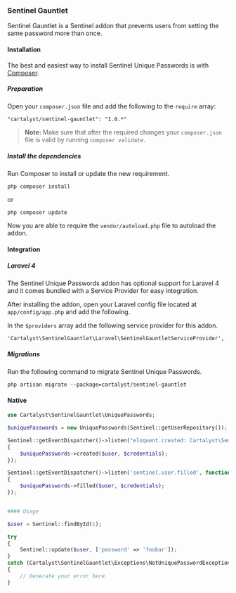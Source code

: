 ### Sentinel Gauntlet

Sentinel Gauntlet is a Sentinel addon that prevents users from setting the same password more than once.

#### Installation

The best and easiest way to install Sentinel Unique Passwords is with [Composer](http://getcomposer.org).

##### Preparation

Open your `composer.json` file and add the following to the `require` array:

	"cartalyst/sentinel-gauntlet": "1.0.*"

> **Note:** Make sure that after the required changes your `composer.json` file is valid by running `composer validate`.

##### Install the dependencies

Run Composer to install or update the new requirement.

	php composer install

or

	php composer update

Now you are able to require the `vendor/autoload.php` file to autoload the addon.

#### Integration

##### Laravel 4

The Sentinel Unique Passwords addon has optional support for Laravel 4 and it comes bundled with a Service Provider for easy integration.

After installing the addon, open your Laravel config file located at `app/config/app.php` and add the following.

In the `$providers` array add the following service provider for this addon.

	'Cartalyst\SentinelGauntlet\Laravel\SentinelGauntletServiceProvider',

##### Migrations

Run the following command to migrate Sentinel Unique Passwords.

`php artisan migrate --package=cartalyst/sentinel-gauntlet`

#### Native

```php
use Cartalyst\SentinelGauntlet\UniquePasswords;

$uniquePasswords = new UniquePasswords(Sentinel::getUserRepository());

Sentinel::getEventDispatcher()->listen("eloquent.created: Cartalyst\Sentinel\Users\EloquentUser", function($user, $credentials) use ($uniquePasswords)
{
	$uniquePasswords->created($user, $credentials);
});

Sentinel::getEventDispatcher()->listen('sentinel.user.filled', function($user, $credentials) use ($uniquePasswords)
{
	$uniquePasswords->filled($user, $credentials);
});


#### Usage

$user = Sentinel::findById(1);

try
{
	Sentinel::update($user, ['password' => 'foobar']);
}
catch (Cartalyst\SentinelGauntlet\Exceptions\NotUniquePasswordException $e)
{
	// Generate your error here
}
```
